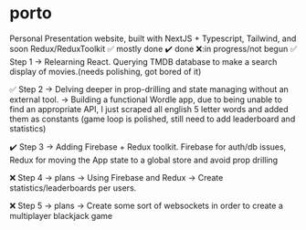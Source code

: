 # porto
Personal Presentation website, built with NextJS + Typescript, Tailwind, and soon Redux/ReduxToolkit
:white_check_mark: mostly done
:heavy_check_mark: done
:x::in progress/not begun
:white_check_mark: Step 1
-> Relearning React. Querying TMDB database to make a search display of movies.(needs polishing, got bored of it)

:white_check_mark: Step 2
-> Delving deeper in prop-drilling and state managing without an external tool.
-> Building a functional Wordle app, due to being unable to find an appropriate API, I just scraped all english 5 letter words and added them as constants
 (game loop is polished, still need to add leaderboard and statistics) 

:heavy_check_mark: Step 3
-> Adding Firebase + Redux toolkit. Firebase for auth/db issues, Redux for moving the App state to a global store and avoid prop drilling 

:x: Step 4 -> plans 
-> Using Firebase and Redux -> Create statistics/leaderboards per users.

:x: Step 5 -> plans
-> Create some sort of websockets in order to create a multiplayer blackjack game
